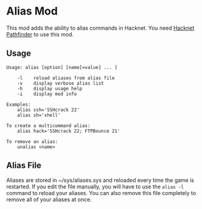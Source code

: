 # Alias Mod
This mod adds the ability to alias commands in Hacknet. You need [Hacknet Pathfinder](https://github.com/Arkhist/Hacknet-Pathfinder/releases) to use this mod.

## Usage

    Usage: alias [option] [name[=value] ... ]
    
        -l    reload aliases from alias file
        -v    display verbose alias list
        -h    display usage help
        -i    display mod info
    
    Examples:
        alias ssh='SSHcrack 22'
        alias sh='shell'
    
    To create a multicommand alias:
        alias hack='SSHcrack 22; FTPBounce 21'

    To remove an alias:
        unalias <name>

## Alias File
Aliases are stored in ~/sys/aliases.sys and reloaded every time the game is restarted. If you edit the file manually, you will have to use the `alias -l` command to reload your aliases. You can also remove this file completely to remove all of your aliases at once.
